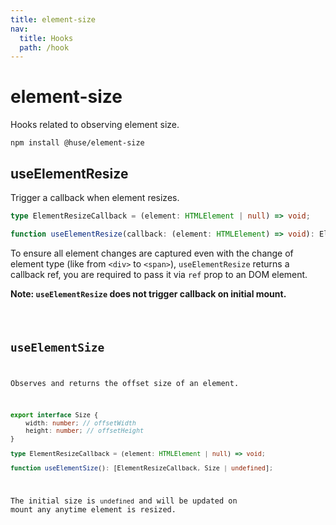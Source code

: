 ```yaml
---
title: element-size
nav:
  title: Hooks
  path: /hook
---
```


# element-size

Hooks related to observing element size.

```shell
npm install @huse/element-size
```

## useElementResize

Trigger a callback when element resizes.

```typescript
type ElementResizeCallback = (element: HTMLElement | null) => void;

function useElementResize(callback: (element: HTMLElement) => void): ElementResizeCallback;
```

To ensure all element changes are captured even with the change of element type (like from `<div>` to `<span>`),
`useElementResize` returns a callback ref, you are required to pass it via `ref` prop to an DOM element.

**Note: `useElementResize` does not trigger callback on initial mount.**

<code src='./demo/useElementResize.tsx'>


## useElementSize

Observes and returns the offset size of an element.


```typescript
export interface Size {
    width: number; // offsetWidth
    height: number; // offsetHeight
}

type ElementResizeCallback = (element: HTMLElement | null) => void;

function useElementSize(): [ElementResizeCallback, Size | undefined];
```

The initial size is `undefined` and will be updated on mount any anytime element is resized.

<code src='./demo/useElementSize.tsx'>
